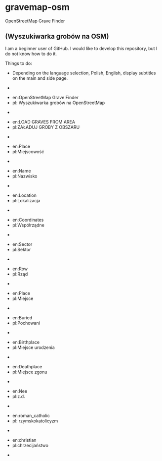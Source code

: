 gravemap-osm
========

OpenStreetMap Grave Finder

(Wyszukiwarka grobów na OSM)
---
I am a beginner user of GitHub. I would like to develop this repository, but I do not know how to do it.

Things to do:
+ Depending on the language selection, Polish, English, display subtitles on the main and side page.
 -
  * en:OpenStreetMap Grave Finder
  * pl: Wyszukiwarka grobów na OpenStreetMap
 -
  * en:LOAD GRAVES FROM AREA
  * pl:ZAŁADUJ GROBY Z OBSZARU
 -
  * en:Place
  * pl:Miejscowość
 -
  * en:Name
  * pl:Nazwisko
 - 
  * en:Location
  * pl:Lokalizacja
 - 
  * en:Coordinates
  * pl:Współrządne
 - 
  * en:Sector
  * pl:Sektor
 - 
  * en:Row
  * pl:Rząd
 -
  * en:Place
  * pl:Miejsce
 -
  * en:Buried
  * pl:Pochowani
 -
  * en:Birthplace
  * pl:Miejsce urodzenia
 -
  * en:Deathplace
  * pl:Miejsce zgonu
 -
  * en:Nee
  * pl:z.d.
 -
  * en:roman_catholic
  * pl: rzymskokatolicyzm
 -
  * en:christian
  * pl:chrzecijaństwo
 - 

